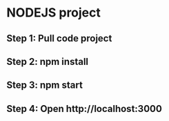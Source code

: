 # NODEJS project

## Step 1: Pull code project

## Step 2: npm install

## Step 3: npm start

## Step 4: Open http://localhost:3000